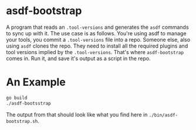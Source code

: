 # asdf-bootstrap
A program that reads an `.tool-versions` and generates the `asdf` commands to sync up with it. The use case is as follows.
You're using asdf to manage your tools, you commit a `.tool-versions` file into a repo. Someone else, also using `asdf` 
clones the repo. They need to install all the required plugins and tool versions implied by the `.tool-versions`. That's
where `asdf-bootstrap` comes in. Run it, and save it's output as a script in the repo. 

# An Example

```bash
go build
./asdf-bootsstrap 
```

The output from that should look like what you find here in `./bin/asdf-bootstrap.sh`.

